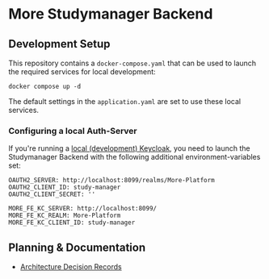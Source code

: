 # More Studymanager Backend

## Development Setup

This repository contains a `docker-compose.yaml` that can be used to launch the required services
for local development:
```shell
docker compose up -d
```

The default settings in the `application.yaml` are set to use these local services.

### Configuring a local Auth-Server
If you're running a [local (development) Keycloak][keycloak-dev], you need to launch the Studymanager Backend
with the following additional environment-variables set:
```dotenv
OAUTH2_SERVER: http://localhost:8099/realms/More-Platform
OAUTH2_CLIENT_ID: study-manager
OAUTH2_CLIENT_SECRET: ''

MORE_FE_KC_SERVER: http://localhost:8099/
MORE_FE_KC_REALM: More-Platform
MORE_FE_KC_CLIENT_ID: study-manager
```

[keycloak-dev]: https://github.com/MORE-Platform/more-auth-keycloak#connect-the-applications-to-keycloak

## Planning & Documentation

* [Architecture Decision Records](docs/adr)
